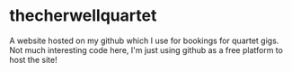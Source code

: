 # thecherwellquartet
A website hosted on my github which I use for bookings for quartet gigs. Not much interesting code here, I'm just using github as a free platform to host the site!
